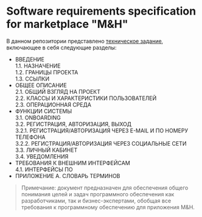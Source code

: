 # Software requirements specification for marketplace "M&H"

В данном репозитории представлено [техническое задание](https://github.com/lyashkovnet/srs_for_mh/blob/master/SRS.pdf), включающее в себя следующие разделы:
* ВВЕДЕНИЕ  
1.1. НАЗНАЧЕНИЕ  
1.2. ГРАНИЦЫ ПРОЕКТА  
1.3. ССЫЛКИ  
* ОБЩЕЕ ОПИСАНИЕ  
2.1. ОБЩИЙ ВЗГЛЯД НА ПРОЕКТ  
2.2. КЛАССЫ И ХАРАКТЕРИСТИКИ ПОЛЬЗОВАТЕЛЕЙ  
2.3. ОПЕРАЦИОННАЯ СРЕДА  
* ФУНКЦИИ СИСТЕМЫ  
3.1. ONBOARDING  
3.2. РЕГИСТРАЦИЯ, АВТОРИЗАЦИЯ, ВЫХОД  
3.2.1. РЕГИСТРАЦИЯ/АВТОРИЗАЦИЯ ЧЕРЕЗ E-MAIL И ПО НОМЕРУ ТЕЛЕФОНА  
3.2.2. РЕГИСТРАЦИЯ/АВТОРИЗАЦИЯ ЧЕРЕЗ СОЦИАЛЬНЫЕ СЕТИ  
3.3. ЛИЧНЫЙ КАБИНЕТ  
3.4. УВЕДОМЛЕНИЯ  
* ТРЕБОВАНИЯ К ВНЕШНИМ ИНТЕРФЕЙСАМ  
4.1. ИНТЕРФЕЙСЫ ПО  
* ПРИЛОЖЕНИЕ А. СЛОВАРЬ ТЕРМИНОВ	

> Примечание: документ предназначен для обеспечения общего понимания целей и задач программного обеспечения как разработчиками, так и бизнес-экспертами, обобщая все требования к программному обеспечению для приложения M&H.
